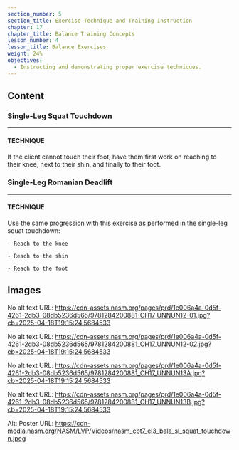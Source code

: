 ```yaml
---
section_number: 5
section_title: Exercise Technique and Training Instruction
chapter: 17
chapter_title: Balance Training Concepts
lesson_number: 4
lesson_title: Balance Exercises
weight: 24%
objectives:
  - Instructing and demonstrating proper exercise techniques.
---
```


## Content
### Single-Leg Squat Touchdown

---

#### TECHNIQUE

If the client cannot touch their foot, have them first work on reaching to their knee, next to their shin, and finally to their foot.

### Single-Leg Romanian Deadlift

---

#### TECHNIQUE

Use the same progression with this exercise as performed in the single-leg squat touchdown:

	- Reach to the knee

	- Reach to the shin

	- Reach to the foot

## Images

No alt text
URL: https://cdn-assets.nasm.org/pages/prd/1e006a4a-0d5f-4261-2db3-08db5236d565/9781284200881_CH17_UNNUN12-01.jpg?cb=2025-04-18T19:15:24.5684533

No alt text
URL: https://cdn-assets.nasm.org/pages/prd/1e006a4a-0d5f-4261-2db3-08db5236d565/9781284200881_CH17_UNNUN12-02.jpg?cb=2025-04-18T19:15:24.5684533

No alt text
URL: https://cdn-assets.nasm.org/pages/prd/1e006a4a-0d5f-4261-2db3-08db5236d565/9781284200881_CH17_UNNUN13A.jpg?cb=2025-04-18T19:15:24.5684533

No alt text
URL: https://cdn-assets.nasm.org/pages/prd/1e006a4a-0d5f-4261-2db3-08db5236d565/9781284200881_CH17_UNNUN13B.jpg?cb=2025-04-18T19:15:24.5684533

Alt: Poster
URL: https://cdn-media.nasm.org/NASM/LVP/Videos/nasm_cpt7_el3_bala_sl_squat_touchdown.jpeg